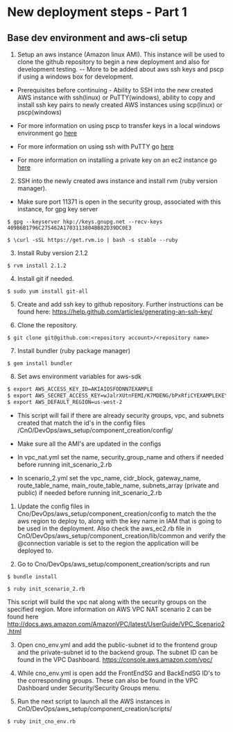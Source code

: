 New deployment steps - Part 1
===

## Base dev environment and aws-cli setup

1. Setup an aws instance (Amazon linux AMI).  This instance will be used to clone the github repository to begin a new deployment and also for development testing. -- More to be added about aws ssh keys and pscp if using a windows box for development.

  * Prerequisites before continuing - Ability to SSH into the new created AWS instance with ssh(linux) or PuTTY(windows), ability to copy and install ssh key pairs to newly created AWS instances using scp(linux) or pscp(windows)

  * For more information on using pscp to transfer keys in a local windows environment go [here](Documentation/pscp_setup.md)

  * For more information on using ssh with PuTTY go [here](Documentation/PuTTY_AWS_keys.md)

  * For more information on installing a private key on an ec2 instance go [here](Documentation/installing_private_key_ec2.md)

2. SSH into the newly created aws instance and install rvm (ruby version manager).
    
  * Make sure port 11371 is open in the security group, associated with this instance, for gpg key server

  `$ gpg --keyserver hkp://keys.gnupg.net --recv-keys 409B6B1796C275462A1703113804BB82D39DC0E3`

  `$ \curl -sSL https://get.rvm.io | bash -s stable --ruby`

3. Install Ruby version 2.1.2

  `$ rvm install 2.1.2`

4. Install git if needed.

  `$ sudo yum install git-all`

5. Create and add ssh key to github repository.  Further instructions can be found here: https://help.github.com/articles/generating-an-ssh-key/

6. Clone the repository.

  `$ git clone git@github.com:<repository account>/<repository name>`

7.  Install bundler (ruby package manager)

  `$ gem install bundler`

8. Set aws environment variables for aws-sdk
  ```bash
$ export AWS_ACCESS_KEY_ID=AKIAIOSFODNN7EXAMPLE
$ export AWS_SECRET_ACCESS_KEY=wJalrXUtnFEMI/K7MDENG/bPxRfiCYEXAMPLEKEY
$ export AWS_DEFAULT_REGION=us-west-2
```

  * This script will fail if there are already security groups, vpc, and subnets created that match the id's in the config files /CnO/DevOps/aws_setup/component_creation/config/

  * Make sure all the AMI's are updated in the configs

  * In vpc_nat.yml set the name, security_group_name and others if needed before running init_scenario_2.rb

  * In scenario_2.yml set  the vpc_name, cidr_block, gateway_name, route_table_name, main_route_table_name, subnets_array (private and public) if needed before running init_scenario_2.rb

1. Update the config files in Cno/DevOps/aws_setup/component_creation/config to match the the aws region to deploy to, along with the key name in IAM that is going to be used in the deployment.  Also check the aws_ec2.rb file in CnO/DevOps/aws_setup/component_creation/lib/common and verify the @connection variable is set to the region the application will be deployed to.

2.  Go to Cno/DevOps/aws_setup/component_creation/scripts and run

  `$ bundle install`

  `$ ruby init_scenario_2.rb`

  This script will build the vpc nat along with the security groups on the specified region.
  More information on AWS VPC NAT scenario 2 can be found here http://docs.aws.amazon.com/AmazonVPC/latest/UserGuide/VPC_Scenario2.html

3. Open cno_env.yml and add the public-subnet id to the frontend group and the private-subnet id to the backend group.
The subnet ID can be found in the VPC Dashboard. https://console.aws.amazon.com/vpc/

4.  While cno_env.yml is open add the FrontEndSG and BackEndSG ID's to the corresponding groups.  These can also be found in the VPC Dashboard under Security/Security Groups menu.

5.  Run the next script to launch all the AWS instances in CnO/DevOps/aws_setup/component_creation/scripts/

  `$ ruby init_cno_env.rb`

